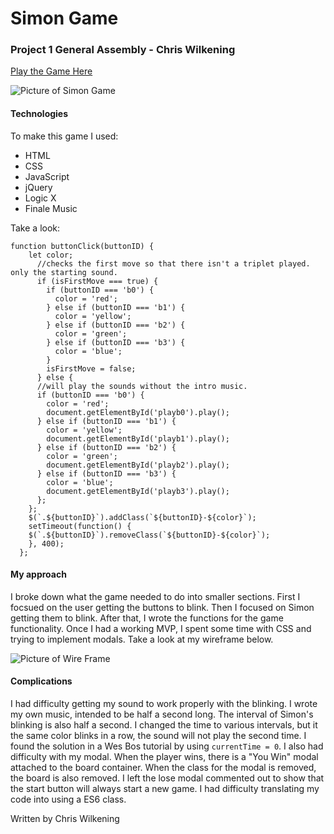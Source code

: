 # Simon Game
### Project 1 General Assembly - Chris Wilkening

[Play the Game Here](https://clwilkening.github.io/project1GA-Simon/)

![Picture of Simon Game](http://i.imgur.com/JraiZBo.png)

#### Technologies
To make this game I used:
- HTML
- CSS
- JavaScript
- jQuery
- Logic X
- Finale Music

Take a look: 

```
function buttonClick(buttonID) {
    let color;
      //checks the first move so that there isn't a triplet played. only the starting sound.
      if (isFirstMove === true) {
        if (buttonID === 'b0') {
          color = 'red';
        } else if (buttonID === 'b1') {
          color = 'yellow';
        } else if (buttonID === 'b2') {
          color = 'green';
        } else if (buttonID === 'b3') {
          color = 'blue';
        }
        isFirstMove = false;
      } else {
      //will play the sounds without the intro music.
      if (buttonID === 'b0') {
        color = 'red';
        document.getElementById('playb0').play();
      } else if (buttonID === 'b1') {
        color = 'yellow';
        document.getElementById('playb1').play();
      } else if (buttonID === 'b2') {
        color = 'green';
        document.getElementById('playb2').play();
      } else if (buttonID === 'b3') {
        color = 'blue';
        document.getElementById('playb3').play();
      };
    };
    $(`.${buttonID}`).addClass(`${buttonID}-${color}`);
    setTimeout(function() {
    $(`.${buttonID}`).removeClass(`${buttonID}-${color}`);
    }, 400);
  };
```

#### My approach
I broke down what the game needed to do into smaller sections. First I
focsued on the user getting the buttons to blink. Then I focused on Simon
getting them to blink. After that, I wrote the functions for the game functionality.
Once I had a working MVP, I spent some time with CSS and trying to implement modals.
Take a look at my wireframe below. 

![Picture of Wire Frame](http://i.imgur.com/W8E9sUv.png)

#### Complications
I had difficulty getting my sound to work properly with the blinking. 
I wrote my own music, intended to be half a second long. The interval of Simon's
blinking is also half a second. I changed the time to various intervals, but it the same
color blinks in a row, the sound will not play the second time. I found the solution in a Wes Bos tutorial by using ```currentTime = 0```. I also had difficulty with my modal. When the player wins, there is a "You Win" modal attached to the board container. When the class for the modal is removed, the board is also removed. I left the lose modal commented out to show that the start button will always start a new game.
I had difficulty translating my code into using a ES6 class.

Written by Chris Wilkening
